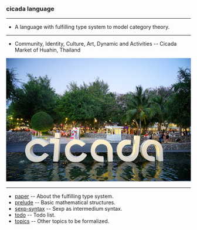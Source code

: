 ### cicada language

------

- A language with fulfilling type system to model category theory.

------

- Community, Identity, Culture, Art, Dynamic and Activities
  -- Cicada Market of Huahin, Thailand

![Cicada Market](https://github.com/xieyuheng/image/raw/master/cicada/cicada-market-1.jpg)

------

- [paper](https://xieyuheng.github.io/cicada) -- About the fulfilling type system.
- [prelude](https://xieyuheng.github.io/cicada/prelude) -- Basic mathematical structures.
- [sexp-syntax](https://xieyuheng.github.io/cicada/sexp-syntax) -- Sexp as intermedium syntax.
- [todo](https://xieyuheng.github.io/cicada/todo) -- Todo list.
- [topics](https://xieyuheng.github.io/cicada/topics) -- Other topics to be formalized.
